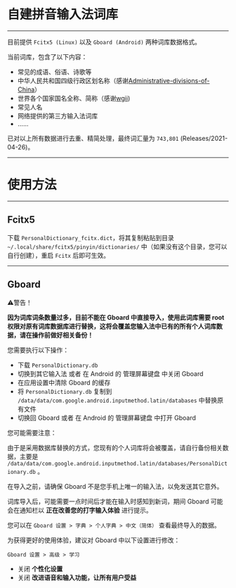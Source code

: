 # 自建拼音输入法词库

---

目前提供 `Fcitx5 (Linux)` 以及 `Gboard (Android)` 两种词库数据格式。

当前词库，包含了以下内容：

* 常见的成语、俗语、诗歌等
* 中华人民共和国四级行政区划名称（感谢[Administrative-divisions-of-China](https://github.com/modood/Administrative-divisions-of-China)）
* 世界各个国家国名全称、简称（感谢[wgii](https://github.com/occultskyrong/wgii))
* 常见人名
* 网络提供的第三方输入法词库
* ……

已对以上所有数据进行去重、精简处理，最终词汇量为 `743,801` (Releases/2021-04-26)。

---

# 使用方法

---

## Fcitx5

下载 `PersonalDictionary_fcitx.dict`，将其复制粘贴到目录 `~/.local/share/fcitx5/pinyin/dictionaries/` 中（如果没有这个目录，您可以自行创建），重启 `Fcitx` 后即可生效。

---

## Gboard

⚠️警告！

**因为词库词条数量过多，目前不能在 Gboard 中直接导入，使用此词库需要 root 权限对原有词库数据库进行替换，这将会覆盖您输入法中已有的所有个人词库数据，请在操作前做好相关备份！**

您需要执行以下操作：

- 下载 `PersonalDictionary.db`
- 切换到其它输入法 或者 在 Android 的 管理屏幕键盘 中关闭 Gboard
- 在应用设置中清除 Gboard 的缓存
- 将 `PersonalDictionary.db` 复制到 `/data/data/com.google.android.inputmethod.latin/databases` 中替换原有文件
- 切换回 Gboard 或者 在 Android 的 管理屏幕键盘 中打开 Gboard

您可能需要注意：

由于是采用数据库替换的方式，您现有的个人词库将会被覆盖，请自行备份相关数据，主要是 `/data/data/com.google.android.inputmethod.latin/databases/PersonalDictionary.db` 。
  
在导入之前，请确保 Gboard 不是您手机上唯一的输入法，以免发送其它意外。
  
词库导入后，可能需要一点时间后才能在输入时感知到新词，期间 Gboard 可能会在通知栏以 **正在改善您的打字输入体验** 进行提示。
  
您可以在 `Gboard 设置 > 字典 > 个人字典 > 中文（简体）` 查看最终导入的数据。

为获得更好的使用体验，建议对 Gboard 中以下设置进行修改：

`Gboard 设置 > 高级 > 学习`

- 关闭 **个性化设置**
- 关闭 **改进语音和输入功能，让所有用户受益**
